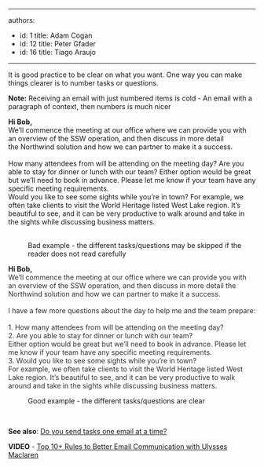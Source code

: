 

---
authors:
  - id: 1
    title: Adam Cogan
  - id: 12
    title: Peter Gfader
  - id: 16
    title: Tiago Araujo
---




<span class='intro'> <p>It is good practice to be clear on what you want. One way you can make things clearer is to number tasks or questions. <br></p><p><b>Note&#58;</b> Receiving an email with just numbered items is cold -&#160;An email with a paragraph of context, then numbers is much nicer<br></p> </span>

<div class="ssw15-rteElement-GreyBox"><p class="ssw15-rteElement-GreyBox"><b>Hi Bob,</b><br>We’ll commence the meeting at our office where we can provide you with an overview of the SSW&#160;operation, and then discuss in more detail the&#160;Northwind&#160;solution and how we can partner to make it a success.<br><br>How many attendees from&#160;will be attending on&#160;the meeting day? Are you able to stay for dinner or lunch with our team? Either option would be great but we’ll need to book in advance. Please let me know if your team have any specific meeting requirements.<br>Would you like to see some sights&#160;while you’re in town? For example, we often take clients to visit the World Heritage listed West Lake region. It’s beautiful to see, and it can be very productive to walk around and take in the sights while discussing business matters.<br><br></p></div><dd class="ssw15-rteElement-FigureBad"> Bad example - the different tasks/questions​ may be skipped if the reader does not read carefully<br></dd><div class="ssw15-rteElement-GreyBox"><p class="ssw15-rteElement-GreyBox"><b>Hi Bob,</b><br><span style="color&#58;#333333;">We’ll commence the meeting at our office where we can provide you with an overview of the SSW&#160;operation, and then discuss in more detail the Northwind solution and how we can partner to make it a success.<br><br>I have a few more questions about the day to help me and the team prepare&#58;<br><br>1. How many attendees from&#160;will be attending on the meeting day?<br>2. Are you able to stay for dinner or lunch with our team? <br>Either option would be great but we’ll need to book in advance. Please let me know if your team have any specific meeting requirements.<br>3. Would you like to see some sights&#160;while you’re in town? <br>For example, we often take clients to visit the World Heritage listed West Lake region. It’s beautiful to see, and it can be very productive to walk around and take in the sights while discussing business matters.<br></span></p></div><dd class="ssw15-rteElement-FigureGood"> Good example - the different tasks/questions are clear<br></dd><p><strong><br></strong></p><p>
   <strong>​See also</strong>&#58; <a href="/Pages/SendTasksOneEmailAtATime.aspx">Do you send tasks one email at a time?</a><br></p><p>
   <strong>VIDEO</strong>&#160;-&#160;<a href="https&#58;//www.youtube.com/watch?v=LAqRokqq4jI">Top 10+&#160;Rules to Better Email Communication with Ulysses Maclaren</a> <br></p>


